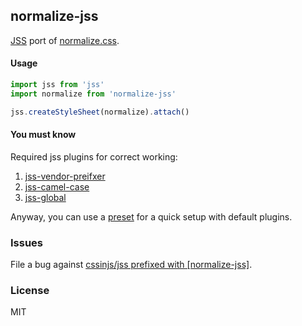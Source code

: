 ## normalize-jss

[JSS](https://github.com/cssinjs/jss) port of [normalize.css](https://github.com/necolas/normalize.css).

#### Usage

```````````````````js
import jss from 'jss'
import normalize from 'normalize-jss'

jss.createStyleSheet(normalize).attach()
```````````````````

#### You must know

Required jss plugins for correct working:
  1. [jss-vendor-preifxer](https://github.com/cssinjs/jss-vendor-prefixer)
  2. [jss-camel-case](https://github.com/cssinjs/jss-camel-case)
  3. [jss-global](https://github.com/cssinjs/jss-global)

Anyway, you can use a [preset](https://github.com/cssinjs/jss-preset-default) for a quick setup with default plugins.

### Issues

File a bug against [cssinjs/jss prefixed with \[normalize-jss\]](https://github.com/cssinjs/jss/issues/new?title=[normalize-jss]%20).

### License

MIT
